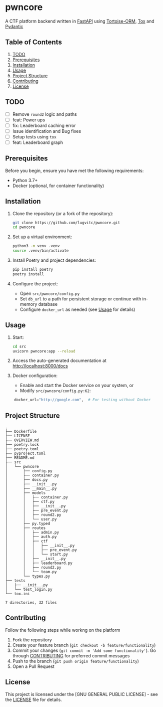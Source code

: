 # pwncore

A CTF platform backend written in [FastAPI](https://github.com/fastapi/fastapi) using [Tortoise-ORM](https://github.com/tortoise/tortoise-orm), [Tox](https://github.com/tox-dev/tox) and [Pydantic](https://github.com/pydantic/pydantic)

## Table of Contents

1. [TODO](#todo)
2. [Prerequisites](#prerequisites)
3. [Installation](#installation)
4. [Usage](#usage)
5. [Project Structure](#project-structure)
6. [Contributing](#contributing)
7. [License](#license)

## TODO

- [ ] Remove `round2` logic and paths
- [ ] feat: Power ups
- [ ] fix: Leaderboard caching error
- [ ] Issue identification and Bug fixes
- [ ] Setup tests using `tox`
- [ ] feat: Leaderboard graph

## Prerequisites

Before you begin, ensure you have met the following requirements:

- Python 3.7+
- Docker (optional, for container functionality)

## Installation

1. Clone the repository (or a fork of the repository):

   ```bash
   git clone https://github.com/lugvitc/pwncore.git
   cd pwncore
   ```

2. Set up a virtual environment:

   ```bash
   python3 -m venv .venv
   source .venv/bin/activate
   ```

3. Install Poetry and project dependencies:

   ```bash
   pip install poetry
   poetry install
   ```

4. Configure the project:
   - Open `src/pwncore/config.py`
   - Set `db_url` to a path for persistent storage or continue with in-memory database
   - Configure `docker_url` as needed (see [Usage](#usage) for details)

## Usage

1. Start:

   ```bash
   cd src
   uvicorn pwncore:app --reload
   ```

2. Access the auto-generated documentation at [http://localhost:8000/docs](http://localhost:8000/docs)

3. Docker configuration:
   - Enable and start the Docker service on your system, or
   - Modify `src/pwncore/config.py:62`:

```python
	docker_url="http://google.com",  # For testing without Docker
```

## Project Structure

```
.
├── Dockerfile
├── LICENSE
├── OVERVIEW.md
├── poetry.lock
├── poetry.toml
├── pyproject.toml
├── README.md
├── src
│   └── pwncore
│       ├── config.py
│       ├── container.py
│       ├── docs.py
│       ├── __init__.py
│       ├── __main__.py
│       ├── models
│       │   ├── container.py
│       │   ├── ctf.py
│       │   ├── __init__.py
│       │   ├── pre_event.py
│       │   ├── round2.py
│       │   └── user.py
│       ├── py.typed
│       ├── routes
│       │   ├── admin.py
│       │   ├── auth.py
│       │   ├── ctf
│       │   │   ├── __init__.py
│       │   │   ├── pre_event.py
│       │   │   └── start.py
│       │   ├── __init__.py
│       │   ├── leaderboard.py
│       │   ├── round2.py
│       │   └── team.py
│       └── types.py
├── tests
│   ├── __init__.py
│   └── test_login.py
└── tox.ini

7 directories, 32 files
```

## Contributing

Follow the following steps while workng on the platform

1. Fork the repository
2. Create your feature branch (`git checkout -b feature/functionality`)
3. Commit your changes (`git commit -m 'Add some functionality'`). Go through [CONTRIBUTING](/CONTRIBUTING.md) for preferred commit messages
4. Push to the branch (`git push origin feature/functionality`)
5. Open a Pull Request

## License

This project is licensed under the [GNU GENERAL PUBLIC LICENSE] - see the [LICENSE](./LICENSE) file for details.

